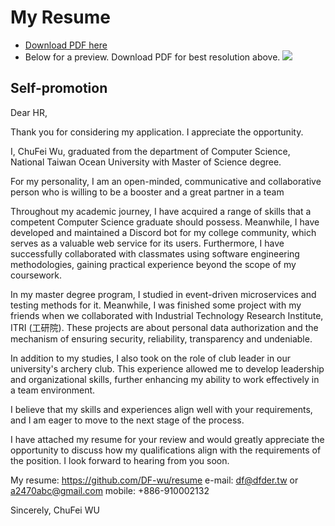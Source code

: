 # My Resume
+ [Download PDF here](CHUFEIWU_Resume.pdf)
+  Below for a preview. Download PDF for best resolution above.
![](CHUFEIWU_Resume.png)

## Self-promotion
Dear HR,

Thank you for considering my application.  I appreciate the opportunity.

I, ChuFei Wu, graduated from the department of Computer Science, National Taiwan Ocean University with Master of Science degree.

For my personality, I am an open-minded, communicative and collaborative person who is willing to be a booster and a great partner in a team

Throughout my academic journey, I have acquired a range of skills that a competent Computer Science graduate should possess. Meanwhile, I have developed and maintained a Discord bot for my college community, which serves as a valuable web service for its users. Furthermore, I have successfully collaborated with classmates using software engineering methodologies, gaining practical experience beyond the scope of my coursework.

In my master degree program, I studied in event-driven microservices and testing methods for it. Meanwhile, I was finished some project with my friends when we collaborated with Industrial Technology Research Institute, ITRI (工研院). These projects are about personal data authorization and the mechanism of ensuring security, reliability, transparency and undeniable.

In addition to my studies, I also took on the role of club leader in our university's archery club. This experience allowed me to develop leadership and organizational skills, further enhancing my ability to work effectively in a team environment.

I believe that my skills and experiences align well with your requirements, and I am eager to move to the next stage of the process. 

I have attached my resume for your review and would greatly appreciate the opportunity to discuss how my qualifications align with the requirements of the position. I look forward to hearing from you soon.

My resume: https://github.com/DF-wu/resume
e-mail: df@dfder.tw or a2470abc@gmail.com
mobile: +886-910002132

Sincerely,
ChuFei WU